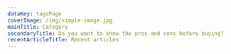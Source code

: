 ```yaml
---
dataKey: tagsPage
coverImage: /img/simple-image.jpg
mainTitle: Category
secondaryTitle: Do you want to know the pros and cons before buying?
recentArticleTitle: Recent articles
---
```

